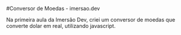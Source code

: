 #Conversor de Moedas - imersao.dev 

Na primeira aula da Imersão Dev, criei um conversor de moedas que converte dolar em real, utilizando javascript.
